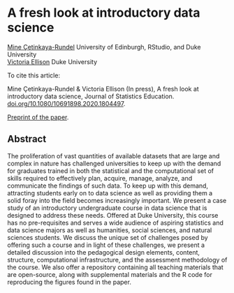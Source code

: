 # A fresh look at introductory data science

[Mine Çetinkaya-Rundel](http://www2.stat.duke.edu/~mc301) University of Edinburgh, RStudio, and Duke University  
[Victoria Ellison](https://www.linkedin.com/in/victoria-ellison-2b851461/) Duke University

To cite this article:

Mine Çetinkaya-Rundel & Victoria Ellison (In press), A fresh look at introductory data science, Journal of Statistics Education. [doi.org/10.1080/10691898.2020.1804497](https://doi.org/10.1080/10691898.2020.1804497).

[Preprint of the paper](fresh-ds.pdf).


## Abstract

The proliferation of vast quantities of available datasets that are large and complex in nature has challenged universities to keep up with the demand for graduates trained in both the statistical and the computational set of skills required to effectively plan, acquire, manage, analyze, and communicate the findings of such data. To keep up with this demand, attracting students early on to data science as well as providing them a solid foray into the field becomes increasingly important. We present a case study of an introductory undergraduate course in data science that is designed to address these needs. Offered at Duke University, this course has no pre-requisites and serves a wide audience of aspiring statistics and data science majors as well as humanities, social sciences, and natural sciences students. We discuss the unique set of challenges posed by offering such a course and in light of these challenges, we present a detailed discussion into the pedagogical design elements, content, structure, computational infrastructure, and the assessment methodology of the course. We also offer a repository containing all teaching materials that are open-source, along with supplemental materials and the R code for reproducing the figures found in the paper.
